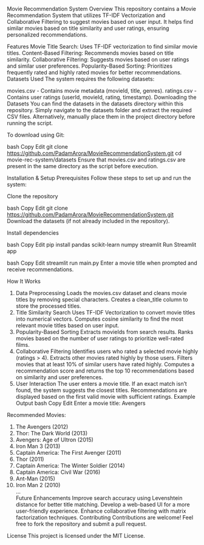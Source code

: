 Movie Recommendation System
Overview
This repository contains a Movie Recommendation System that utilizes TF-IDF Vectorization and Collaborative Filtering to suggest movies based on user input. It helps find similar movies based on title similarity and user ratings, ensuring personalized recommendations.

Features
Movie Title Search: Uses TF-IDF vectorization to find similar movie titles.
Content-Based Filtering: Recommends movies based on title similarity.
Collaborative Filtering: Suggests movies based on user ratings and similar user preferences.
Popularity-Based Sorting: Prioritizes frequently rated and highly rated movies for better recommendations.
Datasets Used
The system requires the following datasets:

movies.csv - Contains movie metadata (movieId, title, genres).
ratings.csv - Contains user ratings (userId, movieId, rating, timestamp).
Downloading the Datasets
You can find the datasets in the datasets directory within this repository. Simply navigate to the datasets folder and extract the required CSV files. Alternatively, manually place them in the project directory before running the script.

To download using Git:

bash
Copy
Edit
git clone https://github.com/PadamArora/MovieRecommendationSystem.git
cd movie-rec-system/datasets
Ensure that movies.csv and ratings.csv are present in the same directory as the script before execution.

Installation & Setup
Prerequisites
Follow these steps to set up and run the system:

Clone the repository

bash
Copy
Edit
git clone https://github.com/PadamArora/MovieRecommendationSystem.git
Download the datasets (if not already included in the repository).

Install dependencies

bash
Copy
Edit
pip install pandas scikit-learn numpy streamlit
Run Streamlit app

bash
Copy
Edit
streamlit run main.py
Enter a movie title when prompted and receive recommendations.

How It Works
1. Data Preprocessing
Loads the movies.csv dataset and cleans movie titles by removing special characters.
Creates a clean_title column to store the processed titles.
2. Title Similarity Search
Uses TF-IDF Vectorization to convert movie titles into numerical vectors.
Computes cosine similarity to find the most relevant movie titles based on user input.
3. Popularity-Based Sorting
Extracts movieIds from search results.
Ranks movies based on the number of user ratings to prioritize well-rated films.
4. Collaborative Filtering
Identifies users who rated a selected movie highly (ratings > 4).
Extracts other movies rated highly by those users.
Filters movies that at least 10% of similar users have rated highly.
Computes a recommendation score and returns the top 10 recommendations based on similarity and user preferences.
5. User Interaction
The user enters a movie title.
If an exact match isn’t found, the system suggests the closest titles.
Recommendations are displayed based on the first valid movie with sufficient ratings.
Example Output
bash
Copy
Edit
Enter a movie title: Avengers  

Recommended Movies:  
1. The Avengers (2012)  
2. Thor: The Dark World (2013)  
3. Avengers: Age of Ultron (2015)  
4. Iron Man 3 (2013)  
5. Captain America: The First Avenger (2011)  
6. Thor (2011)  
7. Captain America: The Winter Soldier (2014)  
8. Captain America: Civil War (2016)  
9. Ant-Man (2015)  
10. Iron Man 2 (2010)  
...  
Future Enhancements
Improve search accuracy using Levenshtein distance for better title matching.
Develop a web-based UI for a more user-friendly experience.
Enhance collaborative filtering with matrix factorization techniques.
Contributing
Contributions are welcome! Feel free to fork the repository and submit a pull request.

License
This project is licensed under the MIT License.
